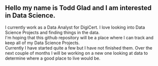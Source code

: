 ## Hello my name is Todd Glad and I am interested in Data Science.  
I currently work as a Data Analyst for DigiCert.  I love looking into Data Science Projects and finding things in the data.  
I'm hoping that this github repository will be a place where I can track and keep all of my Data Science Projects.  
Currently I have started quite a few but I have not finished them.  Over the next couple of months I will be working on a new one 
looking at data to determine where a good place to live would be.  


<!---
toddglad/toddglad is a ✨ special ✨ repository because its `README.md` (this file) appears on your GitHub profile.
You can click the Preview link to take a look at your changes.
--->
